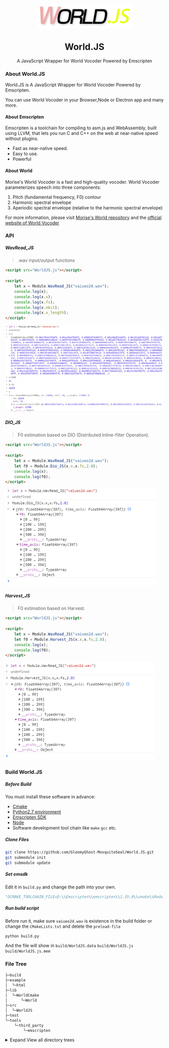 <p align="center"><img width="300" src="ScreenShots/logo.png" alt="World.JS logo"></p>
<h1 align="center">World.JS</h1>
<p align="center">A JavaScript Wrapper for World Vocoder Powered by Emscripten</p>

### About World.JS

World.JS is A JavaScript Wrapper for World Vocoder Powered by Emscripten.

You can use World Vocoder in your Browser,Node or Electron app and many more.

####  About Emscripten
Emscripten is a toolchain for compiling to asm.js and WebAssembly, built using LLVM, that lets you run C and C++ on the web at near-native speed without plugins.
- Fast as near-native speed.
- Easy to use.
- Powerful

#### About World

Morise's World Vocoder is a fast and high-quality vocoder. World Vocoder parameterizes speech into three components:

1. Pitch (fundamental frequency, F0) contour
2. Harmonic spectral envelope
3. Aperiodic spectral envelope (relative to the harmonic spectral envelope)

For more information, please visit [Morise's World repository](https://github.com/mmorise/World) and the [official website of World Vocoder](http://ml.cs.yamanashi.ac.jp/world/english/)

### API

##### WavRead_JS

> .wav input/output functions

```html
<script src="WorldJS.js"></script> 

<script>
    let x = Module.WavRead_JS("vaiueo2d.wav");
    console.log(x);
    console.log(x.x);
    console.log(x.fs);
    console.log(x.nbit);
    console.log(x.x_length);
</script>
```

![](ScreenShots/WavRead.png)

##### DIO_JS

> F0 estimation based on DIO (Distributed Inline-filter Operation).

```html
<script src="WorldJS.js"></script> 

<script>
    let x = Module.WavRead_JS("vaiueo2d.wav");
    let f0 = Module.Dio_JS(x.x,x.fs,2.0);
    console.log(x);
    console.log(f0);
</script>
```
![Dio](ScreenShots/Dio.png)

##### Harvest_JS

> F0 estimation based on Harvest.

```html
<script src="WorldJS.js"></script> 

<script>
    let x = Module.WavRead_JS("vaiueo2d.wav");
    let f0 = Module.Harvest_JS(x.x,x.fs,2.0);
    console.log(x);
    console.log(f0);
</script>
```

![Harvest](ScreenShots/Harvest.png)

### Build World.JS

##### Before Build

You must install these software in advance:

- [Cmake](https://cmake.org/)
- [Python2.7 environment](https://www.python.org/)
- [Emscripten SDK](https://emscripten.org/)
- [Node](https://nodejs.org/)
- Software development tool chain like `make` `gcc` etc.

##### Clone Files

```bash
git clone https://github.com/GloomyGhost-MosquitoSeal/World.JS.git
git submodule init
git submodule update
```

##### Set emsdk

Edit it in `build.py` and change the path into your own.

```python
"DCMAKE_TOOLCHAIN_FILE=D:\\Emscripten\\emscripten\\1.35.0\\cmake\\Modules\\Platform\\Emscripten.cmake"
```

##### Run build script

Before run it, make sure `vaiueo2d.wav` is existence in the build folder or change the `CMakeLists.txt` and delete the `preload-file`

```bash
python build.py
```

And the file will show in `build/WorldJS.data` `build/WorldJS.js`  `build/WorldJS.js.mem`

### File Tree 

```Text
├─build
├─example
│  └─html
├─lib
│  └─WorldCmake
│      └─World
├─src
│  └─WorldJS
├─test
└─tools
    └─third_party
        └─emscripten
```



<details>
<summary>Expand View all directory trees</summary>
<pre><code>.
├─.vscode
├─build
├─example
│  └─html
├─lib
│  └─WorldCmake
│      └─World
│          ├─build
│          ├─doc
│          ├─examples
│          │  ├─analysis_synthesis
│          │  ├─codec_test
│          │  └─parameter_io
│          ├─src
│          │  └─world
│          ├─test
│          ├─tools
│          └─visualstudio
│              └─win
├─src
│  └─WorldJS
├─test
└─tools
    └─third_party
        └─emscripten
            ├─.circleci
            ├─cmake
            │  └─Modules
            │      └─Platform
            ├─docs
            ├─media
            ├─site
            │  ├─build
            │  │  └─text
            │  │      └─docs
            │  │          └─tools_reference
            │  └─source
            │      ├─docs
            │      │  ├─api_reference
            │      │  ├─building_from_source
            │      │  ├─compiling
            │      │  ├─contributing
            │      │  ├─debugging
            │      │  ├─getting_started
            │      │  ├─introducing_emscripten
            │      │  ├─optimizing
            │      │  ├─porting
            │      │  │  ├─connecting_cpp_and_javascript
            │      │  │  ├─files
            │      │  │  ├─guidelines
            │      │  │  └─multimedia_and_graphics
            │      │  ├─site
            │      │  └─tools_reference
            │      ├─_static
            │      └─_themes
            │          └─emscripten_sphinx_rtd_theme
            │              └─static
            │                  ├─css
            │                  ├─fonts
            │                  └─js
            ├─src
            │  └─embind
            ├─system
            │  ├─bin
            │  ├─include
            │  │  ├─AL
            │  │  ├─compat
            │  │  │  └─sys
            │  │  ├─EGL
            │  │  ├─emscripten
            │  │  ├─GL
            │  │  ├─GLES
            │  │  ├─GLES2
            │  │  ├─GLES3
            │  │  ├─GLFW
            │  │  ├─KHR
            │  │  ├─libc
            │  │  │  ├─arpa
            │  │  │  ├─net
            │  │  │  ├─netinet
            │  │  │  ├─netpacket
            │  │  │  ├─scsi
            │  │  │  └─sys
            │  │  ├─libcxx
            │  │  │  ├─experimental
            │  │  │  ├─ext
            │  │  │  └─support
            │  │  │      ├─android
            │  │  │      ├─fuchsia
            │  │  │      ├─ibm
            │  │  │      ├─musl
            │  │  │      ├─newlib
            │  │  │      ├─solaris
            │  │  │      ├─win32
            │  │  │      └─xlocale
            │  │  ├─SDL
            │  │  ├─SSE
            │  │  ├─uuid
            │  │  └─X11
            │  │      └─extensions
            │  ├─lib
            │  │  ├─compiler-rt
            │  │  │  └─lib
            │  │  │      └─builtins
            │  │  ├─embind
            │  │  ├─fetch
            │  │  ├─html5
            │  │  ├─libc
            │  │  │  └─musl
            │  │  │      ├─arch
            │  │  │      │  └─emscripten
            │  │  │      │      └─bits
            │  │  │      ├─dist
            │  │  │      ├─ldso
            │  │  │      └─src
            │  │  │          ├─aio
            │  │  │          ├─compat-emscripten
            │  │  │          ├─complex
            │  │  │          ├─conf
            │  │  │          ├─crypt
            │  │  │          ├─ctype
            │  │  │          ├─dirent
            │  │  │          ├─env
            │  │  │          ├─errno
            │  │  │          ├─exit
            │  │  │          ├─fcntl
            │  │  │          ├─fenv
            │  │  │          │  ├─armebhf
            │  │  │          │  ├─armhf
            │  │  │          │  ├─mips-sf
            │  │  │          │  ├─mipsel-sf
            │  │  │          │  ├─sh-nofpu
            │  │  │          │  └─sheb-nofpu
            │  │  │          ├─internal
            │  │  │          ├─ipc
            │  │  │          ├─ldso
            │  │  │          ├─legacy
            │  │  │          ├─linux
            │  │  │          ├─locale
            │  │  │          ├─math
            │  │  │          │  ├─armebhf
            │  │  │          │  └─armhf
            │  │  │          ├─misc
            │  │  │          ├─mman
            │  │  │          ├─mq
            │  │  │          ├─multibyte
            │  │  │          ├─network
            │  │  │          ├─passwd
            │  │  │          ├─prng
            │  │  │          ├─process
            │  │  │          ├─regex
            │  │  │          ├─sched
            │  │  │          ├─search
            │  │  │          ├─select
            │  │  │          ├─setjmp
            │  │  │          │  ├─mips-sf
            │  │  │          │  ├─mipsel-sf
            │  │  │          │  ├─sh-nofpu
            │  │  │          │  └─sheb-nofpu
            │  │  │          ├─signal
            │  │  │          ├─stat
            │  │  │          ├─stdio
            │  │  │          ├─stdlib
            │  │  │          ├─string
            │  │  │          │  ├─armel
            │  │  │          │  └─armhf
            │  │  │          ├─temp
            │  │  │          ├─termios
            │  │  │          ├─thread
            │  │  │          ├─time
            │  │  │          └─unistd
            │  │  ├─libcxx
            │  │  │  ├─experimental
            │  │  │  │  └─filesystem
            │  │  │  ├─include
            │  │  │  └─support
            │  │  │      ├─runtime
            │  │  │      ├─solaris
            │  │  │      └─win32
            │  │  ├─libcxxabi
            │  │  │  ├─include
            │  │  │  │  └─mach-o
            │  │  │  ├─lib
            │  │  │  └─src
            │  │  │      └─Unwind
            │  │  ├─pkgconfig
            │  │  └─pthread
            │  └─local
            │      └─include
            ├─tests
            │  ├─asmfs
            │  ├─box2d
            │  │  ├─Box2D
            │  │  │  ├─Collision
            │  │  │  │  └─Shapes
            │  │  │  ├─Common
            │  │  │  ├─Dynamics
            │  │  │  │  ├─Contacts
            │  │  │  │  └─Joints
            │  │  │  └─Rope
            │  │  ├─Build
            │  │  │  ├─vs2010
            │  │  │  └─xcode4
            │  │  │      └─Box2D.xcodeproj
            │  │  │          └─project.xcworkspace
            │  │  ├─freeglut
            │  │  ├─glui
            │  │  ├─HelloWorld
            │  │  └─Testbed
            │  │      ├─Framework
            │  │      └─Tests
            │  ├─browser
            │  ├─bullet
            │  │  ├─Demos
            │  │  │  ├─Benchmarks
            │  │  │  └─HelloWorld
            │  │  ├─Extras
            │  │  │  ├─ConvexDecomposition
            │  │  │  └─glui
            │  │  │      └─GL
            │  │  ├─lib
            │  │  └─src
            │  │      ├─BulletCollision
            │  │      │  ├─BroadphaseCollision
            │  │      │  ├─CollisionDispatch
            │  │      │  ├─CollisionShapes
            │  │      │  ├─Gimpact
            │  │      │  ├─ibmsdk
            │  │      │  └─NarrowPhaseCollision
            │  │      ├─BulletDynamics
            │  │      │  ├─Character
            │  │      │  ├─ConstraintSolver
            │  │      │  ├─Dynamics
            │  │      │  ├─ibmsdk
            │  │      │  └─Vehicle
            │  │      ├─BulletMultiThreaded
            │  │      │  ├─GpuSoftBodySolvers
            │  │      │  │  ├─CPU
            │  │      │  │  ├─DX11
            │  │      │  │  │  └─HLSL
            │  │      │  │  └─OpenCL
            │  │      │  │      ├─AMD
            │  │      │  │      ├─Apple
            │  │      │  │      ├─MiniCL
            │  │      │  │      ├─NVidia
            │  │      │  │      ├─OpenCLC
            │  │      │  │      └─OpenCLC10
            │  │      │  ├─SpuNarrowPhaseCollisionTask
            │  │      │  └─SpuSampleTask
            │  │      ├─BulletSoftBody
            │  │      ├─ibmsdk
            │  │      ├─LinearMath
            │  │      │  └─ibmsdk
            │  │      ├─MiniCL
            │  │      │  └─MiniCLTask
            │  │      └─vectormath
            │  │          ├─scalar
            │  │          └─sse
            │  ├─cases
            │  ├─cmake
            │  │  ├─cmake_with_emval
            │  │  ├─cpp_lib
            │  │  ├─emscripten_version
            │  │  ├─static_lib
            │  │  ├─stdproperty
            │  │  ├─target_html
            │  │  ├─target_js
            │  │  └─target_library
            │  ├─core
            │  ├─cstdio
            │  ├─ctype
            │  ├─cube2hash
            │  ├─cubescript
            │  ├─debugger
            │  ├─dirent
            │  ├─embind
            │  ├─emmake
            │  ├─emscripten_log
            │  ├─enet
            │  │  ├─docs
            │  │  ├─include
            │  │  │  └─enet
            │  │  └─m4
            │  ├─env
            │  ├─fcntl
            │  ├─fcntl-misc
            │  ├─fcntl-open
            │  ├─fetch
            │  ├─filesystem
            │  ├─freealut
            │  │  ├─admin
            │  │  │  ├─autotools
            │  │  │  │  └─m4
            │  │  │  ├─CMakeModules
            │  │  │  ├─pkgconfig
            │  │  │  ├─RPM
            │  │  │  ├─VisualStudio6
            │  │  │  │  ├─alut
            │  │  │  │  ├─hello_world
            │  │  │  │  └─playfile
            │  │  │  └─VisualStudioDotNET
            │  │  │      ├─alut
            │  │  │      ├─hello_world
            │  │  │      └─playfile
            │  │  ├─doc
            │  │  ├─examples
            │  │  ├─include
            │  │  │  └─AL
            │  │  ├─src
            │  │  └─test_suite
            │  ├─freetype
            │  │  ├─builds
            │  │  │  └─unix
            │  │  ├─docs
            │  │  ├─include
            │  │  │  └─freetype
            │  │  │      ├─config
            │  │  │      └─internal
            │  │  │          └─services
            │  │  ├─objs
            │  │  └─src
            │  │      ├─autofit
            │  │      ├─base
            │  │      ├─bdf
            │  │      ├─cache
            │  │      ├─cff
            │  │      ├─cid
            │  │      ├─gxvalid
            │  │      ├─gzip
            │  │      ├─lzw
            │  │      ├─otvalid
            │  │      ├─pcf
            │  │      ├─pfr
            │  │      ├─psaux
            │  │      ├─pshinter
            │  │      ├─psnames
            │  │      ├─raster
            │  │      ├─sfnt
            │  │      ├─smooth
            │  │      ├─tools
            │  │      │  ├─docmaker
            │  │      │  └─ftrandom
            │  │      ├─truetype
            │  │      ├─type1
            │  │      ├─type42
            │  │      └─winfonts
            │  ├─fs
            │  ├─fuzz
            │  │  └─include
            │  ├─glbook
            │  │  ├─Chapter_10
            │  │  │  └─MultiTexture
            │  │  ├─Chapter_11
            │  │  │  ├─Multisample
            │  │  │  └─Stencil_Test
            │  │  ├─Chapter_13
            │  │  │  └─ParticleSystem
            │  │  ├─Chapter_15
            │  │  │  └─Hello_Triangle_KD
            │  │  ├─Chapter_2
            │  │  │  └─Hello_Triangle
            │  │  ├─Chapter_8
            │  │  │  └─Simple_VertexShader
            │  │  ├─Chapter_9
            │  │  │  ├─MipMap2D
            │  │  │  ├─Simple_Texture2D
            │  │  │  ├─Simple_TextureCubemap
            │  │  │  └─TextureWrap
            │  │  └─Common
            │  ├─hyperbolic
            │  ├─include_test
            │  ├─interop
            │  ├─langinfo
            │  ├─lua
            │  │  ├─doc
            │  │  └─src
            │  ├─lzma
            │  │  └─lzma
            │  ├─math
            │  ├─module
            │  ├─Module-exports
            │  ├─msvc10
            │  ├─nbody-java
            │  ├─netinet
            │  ├─openjpeg
            │  │  ├─CMake
            │  │  ├─codec
            │  │  ├─common
            │  │  ├─doc
            │  │  │  └─man
            │  │  │      ├─man1
            │  │  │      └─man3
            │  │  └─libopenjpeg
            │  ├─optimizer
            │  ├─other
            │  │  ├─fd_closed
            │  │  ├─ioctl
            │  │  │  └─window_size
            │  │  ├─malloc_implicit
            │  │  ├─unlink
            │  │  ├─wasm_sourcemap
            │  │  └─wasm_sourcemap_dead
            │  ├─parseInt
            │  ├─poppler
            │  │  ├─cmake
            │  │  │  └─modules
            │  │  ├─cpp
            │  │  │  └─tests
            │  │  ├─fofi
            │  │  ├─fontconfig
            │  │  ├─glib
            │  │  │  ├─demo
            │  │  │  └─reference
            │  │  │      └─html
            │  │  ├─goo
            │  │  ├─m4
            │  │  ├─poppler
            │  │  ├─qt
            │  │  ├─qt4
            │  │  │  ├─demos
            │  │  │  ├─src
            │  │  │  └─tests
            │  │  ├─splash
            │  │  ├─test
            │  │  └─utils
            │  ├─printf
            │  ├─pthread
            │  ├─python
            │  ├─qsort
            │  ├─return64bit
            │  ├─scons
            │  ├─sockets
            │  │  ├─p2p
            │  │  │  ├─broker
            │  │  │  └─client
            │  │  └─ws
            │  │      └─lib
            │  ├─sounds
            │  ├─sqlite
            │  ├─stat
            │  ├─stdio
            │  ├─systypes
            │  ├─termios
            │  ├─test_whole_archive
            │  ├─time
            │  ├─unistd
            │  ├─utime
            │  ├─uuid
            │  ├─va_arg
            │  ├─wasm
            │  ├─webidl
            │  └─zlib
            ├─third_party
            │  ├─closure-compiler
            │  │  ├─browser-externs
            │  │  └─node-externs
            │  ├─jni
            │  ├─lzma.js
            │  │  └─lzip
            │  ├─ply
            │  │  ├─doc
            │  │  ├─example
            │  │  │  ├─ansic
            │  │  │  ├─BASIC
            │  │  │  ├─calc
            │  │  │  ├─calcdebug
            │  │  │  ├─classcalc
            │  │  │  ├─closurecalc
            │  │  │  ├─GardenSnake
            │  │  │  ├─hedit
            │  │  │  ├─newclasscalc
            │  │  │  ├─optcalc
            │  │  │  ├─unicalc
            │  │  │  └─yply
            │  │  ├─ply
            │  │  └─test
            │  └─websockify
            │      ├─docs
            │      ├─include
            │      │  └─web-socket-js
            │      ├─other
            │      │  └─js
            │      ├─tests
            │      ├─websockify
            │      └─Windows
            │          └─noVNC Websocket Service Project
            │              └─Properties
            └─tools
                ├─debug
                ├─eliminator
                │  └─node_modules
                │      ├─.bin
                │      └─uglify-js
                │          ├─bin
                │          ├─lib
                │          ├─test
                │          │  └─unit
                │          │      └─compress
                │          │          ├─expected
                │          │          └─test
                │          └─tmp
                ├─experimental
                ├─node_modules
                │  └─source-map
                │      └─lib
                ├─optimizer
                ├─ports
                ├─scons
                │  └─site_scons
                │      └─site_tools
                │          └─emscripten
                └─source-maps
</pre></code>


